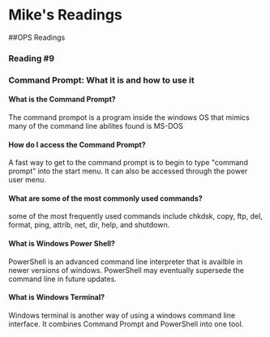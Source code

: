 # Mike's Readings

##OPS Readings

### Reading #9

### Command Prompt: What it is and how to use it



#### What is the Command Prompt?
The command prompot is a program inside the windows OS that mimics many of the command line abilites found is MS-DOS


#### How do I access the Command Prompt?
A fast way to get to the command prompt is to begin to type "command prompt" into the start menu.
It can also be accessed through the power user menu.


#### What are some of the most commonly used commands?
some of the most frequently used commands include chkdsk, copy, ftp, del, format, ping, attrib, net, dir, help, and shutdown.


#### What is Windows Power Shell?
PowerShell is an advanced command line interpreter that is availble in newer versions of windows.
PowerShell may eventually supersede the command line in future updates.


#### What is Windows Terminal?
Windows terminal is another way of using a windows command line interface. It combines Command Prompt and PowerShell into one tool.
